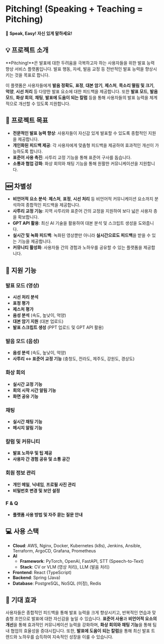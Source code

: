 # Pitching! (Speaking + Teaching = Pitching)

🎤 **Speak, Easy! 자신 있게 말하세요!**

## 💡 프로젝트 소개

**Pitching!**은 발표에 대한 두려움을 극복하고자 하는 사용자들을 위한 발표 능력 향상 서비스 플랫폼입니다. 발표 행동, 자세, 발음 교정 등 전반적인 발표 능력을 향상시키는 것을 목표로 합니다.

이 플랫폼은 사용자들에게 **발음 정확도**, **표정**, **대본 암기**, **제스처**, **목소리 떨림 및 크기**, **억양**, **시선 처리** 등 다양한 발표 요소에 대한 피드백을 제공합니다. 또한 **발표 모드**, **발음 모드**, **화상 회의**, **채팅**, **발표에 도움이 되는 칼럼** 등을 통해 사용자들의 발표 능력을 체계적으로 개선할 수 있도록 지원합니다.

## 🎯 프로젝트 목표

- **전문적인 발표 능력 향상**: 사용자들이 자신감 있게 발표할 수 있도록 종합적인 지원을 제공합니다.
- **개인화된 피드백 제공**: 각 사용자에게 맞춤형 피드백을 제공하여 효과적인 개선이 가능하도록 합니다.
- **표준어 사용 촉진**: 사투리 교정 기능을 통해 표준어 구사를 돕습니다.
- **소통과 협업 강화**: 화상 회의와 채팅 기능을 통해 원활한 커뮤니케이션을 지원합니다.

## 🆕 차별성

- **비언어적 요소 분석**: **제스처**, **표정**, **시선 처리** 등 비언어적 커뮤니케이션 요소까지 분석하여 종합적인 피드백을 제공합니다.
- **사투리 교정 기능**: 지역 사투리와 표준어 간의 교정을 지원하여 보다 넓은 사용자 층을 확보합니다.
- **GPT API 활용**: 최신 AI 기술을 활용하여 대본 분석 및 스크립트 생성을 도와줍니다.
- **실시간 및 녹화 피드백**: 녹화된 영상뿐만 아니라 **실시간으로도 피드백**을 받을 수 있는 기능을 제공합니다.
- **커뮤니티 활성화**: 사용자들 간의 경험과 노하우를 공유할 수 있는 플랫폼을 제공합니다.

## 📝 지원 기능

### 발표 모드 (영상)

- **시선 처리 분석**
- **표정 평가**
- **제스처 평가**
- **음성 분석** (속도, 높낮이, 억양)
- **대본 암기 지원** (대본 업로드)
- **발표 스크립트 생성** (PPT 업로드 및 GPT API 활용)

### 발음 모드 (음성)

- **음성 분석** (속도, 높낮이, 억양)
- **사투리 ↔ 표준어 교정 기능** (충청도, 전라도, 제주도, 강원도, 경상도)

### 화상 회의

- **실시간 교정 기능**
- **회의 시작 시간 알림 기능**
- **화면 공유 기능**

### 채팅

- **실시간 채팅 기능**
- **메시지 알림 기능**

### 칼럼 및 커뮤니티

- **발표 노하우 및 팁 제공**
- **사용자 간 경험 공유 및 소통 공간**

### 회원 정보 관리

- **개인 메일**, **닉네임**, **프로필 사진 관리**
- **비밀번호 변경 및 보안 설정**

### F & Q

- **플랫폼 사용 방법 및 자주 묻는 질문 안내**

## 💻 사용 스택

- **Cloud**: AWS, Nginx, Docker, Kubernetes (k8s), Jenkins, Ansible, Terraform, ArgoCD, Grafana, Prometheus
- **AI**
  - **Framework**: PyTorch, OpenAI, FastAPI, STT (Speech-to-Text)
  - **Stack**: CV or VLM (영상 처리), LLM (발음 처리)
- **Frontend**: React (TypeScript)
- **Backend**: Spring (Java)
- **Database**: PostgreSQL, NoSQL (미정), Redis

## 👀 기대 효과

사용자들은 종합적인 피드백을 통해 발표 능력을 크게 향상시키고, 반복적인 연습과 맞춤형 조언으로 발표에 대한 자신감을 높일 수 있습니다. **표준어 사용**과 **비언어적 요소의 개선**을 통해 효과적인 커뮤니케이션 능력을 강화하며, **화상 회의와 채팅 기능**을 통해 팀 내 협업의 효율성을 증대시킵니다. 또한, **발표에 도움이 되는 칼럼**을 통해 최신 발표 트렌드와 노하우를 습득하여 지속적인 성장을 이룰 수 있습니다.

